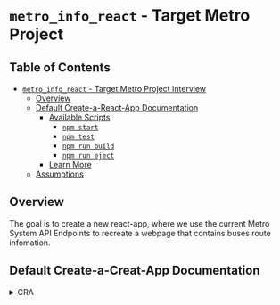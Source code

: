 # `metro_info_react` - Target Metro Project

## Table of Contents

- [`metro_info_react` - Target Metro Project Interview](#metro_info_react)
    * [Overview](#overview)
    * [Default Create-a-React-App Documentation](#default-create-a-react-app-documentation)
        + [Available Scripts](#available-scripts)
            - [`npm start`](#npm-start)
            - [`npm test`](#npm-test)
            - [`npm run build`](#npm-run-build)
            - [`npm run eject`](#npm-run-eject)
        + [Learn More](#learn-more)
    * [Assumptions](#assumptions)

## Overview

The goal is to create a new react-app, where we use the current Metro System API Endpoints to recreate a webpage that contains buses route infomation.

## Default Create-a-Creat-App Documentation

<details>
<summary>CRA</summary>

### Available Scripts

In the project directory, you can run:

#### `npm start`

Runs the app in the development mode.\
Open [http://localhost:3000](http://localhost:3000) to view it in the browser.

The page will reload if you make edits.\
You will also see any lint errors in the console.

#### `npm test`

Launches the test runner in the interactive watch mode.\
See the section about [running tests](https://facebook.github.io/create-react-app/docs/running-tests) for more
information.

#### `npm run build`

Builds the app for production to the `build` folder.\
It correctly bundles React in production mode and optimizes the build for the best performance.

The build is minified and the filenames include the hashes.\
Your app is ready to be deployed!

See the section about [deployment](https://facebook.github.io/create-react-app/docs/deployment) for more information.

#### `npm run eject`

**Note: this is a one-way operation. Once you `eject`, you can’t go back!**

If you aren’t satisfied with the build tool and configuration choices, you can `eject` at any time. This command will
remove the single build dependency from your project.

Instead, it will copy all the configuration files and the transitive dependencies (webpack, Babel, ESLint, etc) right
into your project so you have full control over them. All of the commands except `eject` will still work, but they will
point to the copied scripts so you can tweak them. At this point you’re on your own.

You don’t have to ever use `eject`. The curated feature set is suitable for small and middle deployments, and you
shouldn’t feel obligated to use this feature. However we understand that this tool wouldn’t be useful if you couldn’t
customize it when you are ready for it.

### Learn More

You can learn more in
the [Create React App documentation](https://facebook.github.io/create-react-app/docs/getting-started).

To learn React, check out the [React documentation](https://reactjs.org/).

### Assumptions

- The first assumption was that an user should be able to navigate to a link wheter it has a complete URL or not as well as not having a correct URL. Per example if an user navigates to the URL that has the Route ID, Direction ID and Stop Label, the data should get fetched with the given IDs and data displayed, with the ability to change to another route, direction or stop as well. 
- My next assuption was if an user has an URL with a correct Route ID but a bad Direction ID, the page should fetch that Route data and set it but ignore the bad direction ID.
- Another assumption was the routing to always redirect to the metroRoutes path and then add on any more info if needed. Therefore this page would always display but this can easily be change with a given home page. Per example a home page that could include an information center, map or other form of Route data fetching. Therefore create a /metroHome path and make it the default if the URL is not recognizable.
- I also made the assumption of this application being used in mobile format therefore the layout changes based on that. But doing a max of 360px for the smallest screen size. 
- The application was also made decently accessible as tabbing works fully. Unfortunately creating Aria Labels that match the options to stop info was not done because of time constraints.

</details>
